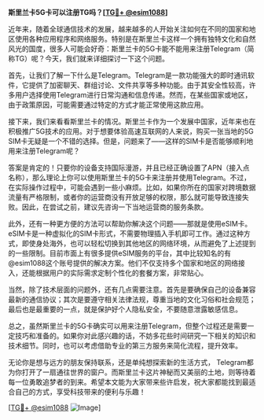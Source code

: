 **斯里兰卡5G卡可以注册TG吗？[[TG💪+ @esim1088](https://t.me/s/esim1088)]**

近年来，随着全球通信技术的发展，越来越多的人开始关注如何在不同的国家和地区使用各种应用程序和网络服务。特别是在斯里兰卡这样一个拥有独特文化和自然风光的国度，很多人可能会好奇：斯里兰卡的5G卡能不能用来注册Telegram（简称TG）呢？今天，我们就来详细探讨一下这个问题。

首先，让我们了解一下什么是Telegram。Telegram是一款功能强大的即时通讯软件，它提供了加密聊天、群组讨论、文件共享等多种功能。由于其安全性较高，许多用户选择使用Telegram进行日常沟通和信息传递。然而，在某些国家或地区，由于政策原因，可能需要通过特定的方式才能正常使用这款应用。

接下来，我们来看看斯里兰卡的情况。斯里兰卡作为一个发展中国家，近年来也在积极推广5G技术的应用。对于想要体验高速互联网的人来说，购买一张当地的5G SIM卡无疑是一个不错的选择。但是，问题来了——这样的SIM卡是否能够顺利地用来注册Telegram呢？

答案是肯定的！只要你的设备支持国际漫游，并且已经正确设置了APN（接入点名称），那么理论上你可以使用斯里兰卡的5G卡来注册并使用Telegram。不过，在实际操作过程中，可能会遇到一些小麻烦。比如，如果你所在的国家对跨境数据流量有严格限制，或者你的运营商没有开放足够的权限，那么就可能导致连接失败。因此，在尝试之前，建议先咨询一下当地运营商的服务条款。

此外，还有一种更方便的方法可以帮助你解决这个问题——那就是使用eSIM卡。eSIM卡是一种虚拟化的SIM卡形式，不需要物理插入手机即可工作。通过这种方式，即使身处海外，也可以轻松切换到其他地区的网络环境，从而避免了上述提到的一些限制。目前市面上有很多提供eSIM服务的平台，其中比较知名的有@esim1088这个账号提供的解决方案。他们不仅支持多个国家和地区的网络接入，还能根据用户的实际需求定制个性化的套餐方案，非常贴心。

当然，除了技术层面的问题外，还有几点需要注意。首先是要确保自己的设备兼容最新的通信协议；其次是要遵守相关法律法规，尊重当地的文化习俗和社会规范；最后也是最重要的一点，就是保护好个人隐私安全，不要随意泄露敏感信息。

总之，虽然斯里兰卡的5G卡确实可以用来注册Telegram，但整个过程还是需要一定技巧和准备的。如果你对此感兴趣的话，不妨多花些时间研究一下相关的知识和技术细节。同时，也可以考虑借助专业的第三方服务来简化流程，提升效率。

无论你是想与远方的朋友保持联系，还是单纯想探索新的生活方式， Telegram都为你打开了一扇通往世界的窗户。而斯里兰卡这片神秘而又美丽的土地，则等待着每一位勇敢追梦者的到来。希望本文能为大家带来些许启发，祝大家都能找到最适合自己的方式，享受科技带来的便利与乐趣！

[[TG💪+ @esim1088](https://t.me/s/esim1088) ![Image](https://i.postimg.cc/4NQfJmqS/Snipaste-2025-05-13-00-14-12.png)]